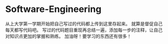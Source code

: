 # Software-Engineering
从上大学第一学期开始把自己写过的代码都上传到这里存起来。
就算是督促自己每天都写代码吧。
写过的代码题目重现再总结一遍，添加每一步的注释，让自己对知识点更加的掌握和熟练。
加油呀！要学习的东西还有很多！
